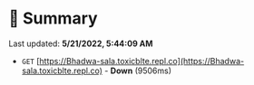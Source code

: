 # 📖 Summary
Last updated: **5/21/2022, 5:44:09 AM**

- `GET` [https://Bhadwa-sala.toxicblte.repl.co](https://Bhadwa-sala.toxicblte.repl.co) - **Down** (9506ms)
